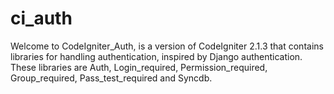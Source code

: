 ci_auth
=======

Welcome to CodeIgniter_Auth, is a version of CodeIgniter 2.1.3 that contains libraries for handling authentication, inspired by Django authentication. These libraries are Auth, Login_required, Permission_required, Group_required, Pass_test_required and Syncdb.
